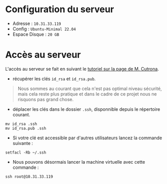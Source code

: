 # Configuration du serveur

- Adresse : `10.31.33.119`
- Config : `Ubuntu-Minimal 22.04`
- Espace Disque : `20 GB`

# Accès au serveur

L'accès au serveur se fait en suivant le [tutoriel sur la page de M. Cutrona](http://cutrona/installation-configuration/ubuntu-opennebula/).

- récupérer les clés `id_rsa` et `id_rsa.pub`.

> Nous sommes au courant que cela n'est pas optimal niveau sécurité, mais cela reste plus pratique et dans le cadre de ce projet nous ne risquons pas grand chose.

- déplacer les clés dans le dossier `.ssh`, disponnible depuis le répertoire courant.

```
mv id_rsa .ssh
mv id_rsa.pub .ssh
```

- Si votre clé est accessible par d'autres utilisateurs lancez la commande suivante :

```
setfacl -Rb ~/.ssh
```

- Nous pouvons désormais lancer la machine virtuelle avec cette commande :

```
ssh root@10.31.33.119
```